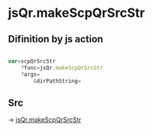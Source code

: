 # jsQr.makeScpQrSrcStr

## Difinition by js action

```js.js

var=scpQrSrcStr
	?func=jsQr.makeScpQrSrcStr
	?args=
		&dirPathString=
```

## Src

-> [jsQr.makeScpQrSrcStr](https://github.com/puutaro/CommandClick/blob/master/app/src/main/java/com/puutaro/commandclick/fragment_lib/terminal_fragment/js_interface/qr/JsQr.kt#L222)


